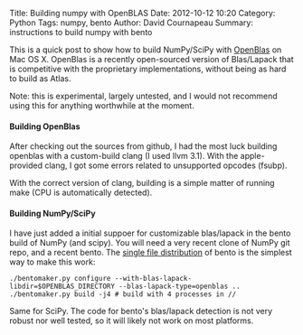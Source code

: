 Title: Building numpy with OpenBLAS
Date: 2012-10-12 10:20
Category: Python
Tags: numpy, bento
Author: David Cournapeau
Summary: instructions to build numpy with bento

This is a quick post to show how to build NumPy/SciPy with [OpenBlas](https://github.com/xianyi/OpenBLAS)
on Mac OS X.  OpenBlas is a recently
open-sourced version of Blas/Lapack that is competitive with the proprietary
implementations, without being as hard to build as Atlas.

Note: this is experimental, largely untested, and I would not recommend using
this for anything worthwhile at the moment.

#### Building OpenBlas

After checking out the sources from github, I had the most luck building
openblas with a custom-build clang (I used llvm 3.1). With the apple-provided
clang, I got some errors related to unsupported opcodes (fsubp).

With the correct version of clang, building is a simple matter of running make
(CPU is automatically detected).

#### Building NumPy/SciPy

I have just added a initial suppoer for customizable blas/lapack in the bento
build of NumPy (and scipy). You will need a very recent clone of NumPy git
repo, and a recent bento. The [single file distribution](https://github.com/downloads/cournape/Bento/bentomaker.py)
of bento is the simplest way to make this work:

	./bentomaker.py configure --with-blas-lapack-libdir=$OPENBLAS_DIRECTORY --blas-lapack-type=openblas ..
	./bentomaker.py build -j4 # build with 4 processes in //

Same for SciPy. The code for bento's blas/lapack detection is not very robust
nor well tested, so it will likely not work on most platforms.
